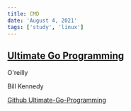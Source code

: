 ```yaml
---
title: CMD
date: 'August 4, 2021'
tags: ['study', 'linux']
---
```


## [Ultimate Go Programming](https://learning.oreilly.com/videos/ultimate-go-programming/9780135261651/9780135261651-UGP2_00_00_00/)

O'reilly

Bill Kennedy

[Github Ultimate-Go-Programming](https://github.com/ardanlabs/gotraining/tree/master/topics)

